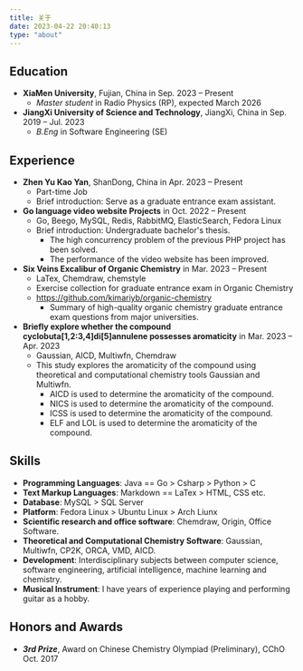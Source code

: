 ```yaml
---
title: 关于
date: 2023-04-22 20:40:13
type: "about"
---
```


## Education

- **XiaMen University**, Fujian, China in Sep. 2023 – Present
  - *Master student* in Radio Physics (RP), expected March 2026
- **JiangXi University of Science and Technology**, JiangXi, China in Sep. 2019 – Jul. 2023                  
  - *B.Eng* in Software Engineering (SE)

## Experience

- **Zhen Yu Kao Yan**, ShanDong, China in Apr. 2023 – Present
  - Part-time Job
  - Brief introduction: Serve as a graduate entrance exam assistant.
- **Go language video website Projects** in Oct. 2022 – Present
  - Go, Beego, MySQL, Redis, RabbitMQ, ElasticSearch, Fedora Linux 
  - Brief introduction: Undergraduate bachelor's thesis.
    - The high concurrency problem of the previous PHP project has been solved.
    - The performance of the video website has been improved.
- **Six Veins Excalibur of Organic Chemistry** in Mar. 2023 – Present
  - LaTex, Chemdraw, chemstyle 
  - Exercise collection for graduate entrance exam in Organic Chemistry
  - https://github.com/kimariyb/organic-chemistry
    - Summary of high-quality organic chemistry graduate entrance exam questions from major universities.
- **Briefly explore whether the compound cyclobuta[1,2:3,4]di[5]annulene possesses aromaticity** in Mar. 2023 – Apr. 2023
  - Gaussian, AICD, Multiwfn, Chemdraw 
  - This study explores the aromaticity of the compound using theoretical and computational chemistry tools Gaussian
    and Multiwfn.
    - AICD is used to determine the aromaticity of the compound.
    - NICS is used to determine the aromaticity of the compound.
    - ICSS is used to determine the aromaticity of the compound.
    - ELF and LOL is used to determine the aromaticity of the compound.


## Skills

- **Programming Languages**: Java == Go > Csharp > Python > C
- **Text Markup Languages**: Markdown == LaTex > HTML, CSS etc.
- **Database**: MySQL > SQL Server
- **Platform**: Fedora Linux > Ubuntu Linux > Arch Liunx
- **Scientific research and office software**: Chemdraw, Origin, Office Software.
- **Theoretical and Computational Chemistry Software**: Gaussian, Multiwfn, CP2K, ORCA, VMD, AICD.
- **Development**: Interdisciplinary subjects between computer science, software engineering, artificial intelligence, machine learning and chemistry.
- **Musical Instrument**: I have years of experience playing and performing guitar as a hobby.


## Honors and Awards

- ***3rd Prize***, Award on Chinese Chemistry Olympiad (Preliminary), CChO Oct. 2017